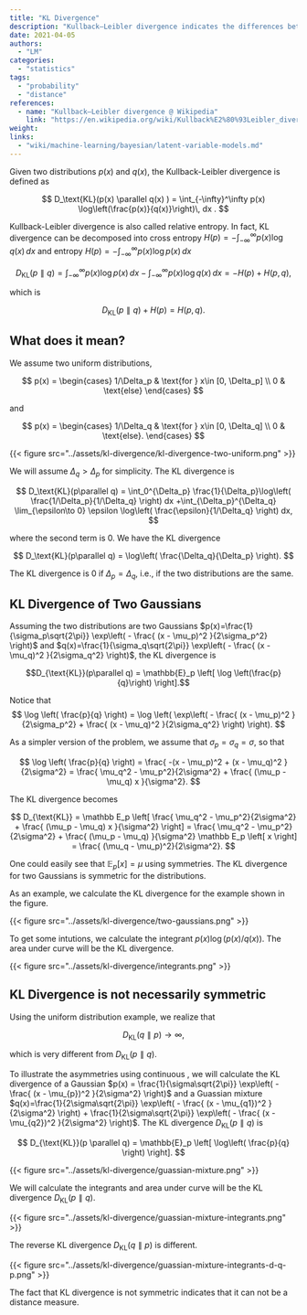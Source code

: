 ```yaml
---
title: "KL Divergence"
description: "Kullback–Leibler divergence indicates the differences between two distributions"
date: 2021-04-05
authors:
  - "LM"
categories:
  - "statistics"
tags:
  - "probability"
  - "distance"
references:
  - name: "Kullback–Leibler divergence @ Wikipedia"
    link: "https://en.wikipedia.org/wiki/Kullback%E2%80%93Leibler_divergence"
weight:
links:
  - "wiki/machine-learning/bayesian/latent-variable-models.md"
---
```




Given two distributions $p(x)$ and $q(x)$, the Kullback-Leibler divergence is defined as

$$
D_\text{KL}(p(x) \parallel q(x) ) = \int_{-\infty}^\infty p(x) \log\left(\frac{p(x)}{q(x)}\right)\, dx .
$$

Kullback-Leibler divergence is also called relative entropy. In fact, KL divergence can be decomposed into cross entropy $H(p) = -\int_{-\infty}^\infty p(x) \log q(x)\, dx$ and entropy $H(p) = -\int_{-\infty}^\infty p(x) \log p(x)\, dx$

$$
D_\text{KL}(p \parallel q) = \int_{-\infty}^\infty  p(x) \log p(x)\, dx - \int_{-\infty}^\infty p(x) \log  q(x) \, dx = - H(p) + H(p, q),
$$

which is

$$
D_\text{KL}(p \parallel q) + H(p) = H(p, q).
$$

## What does it mean?

We assume two uniform distributions,

$$
p(x) = \begin{cases}
1/\Delta_p & \text{for } x\in [0, \Delta_p] \\
0 & \text{else}
\end{cases}
$$

and

$$
p(x) = \begin{cases}
1/\Delta_q & \text{for } x\in [0, \Delta_q] \\
0 & \text{else}.
\end{cases}
$$


{{< figure src="../assets/kl-divergence/kl-divergence-two-uniform.png" >}}

We will assume $\Delta_q > \Delta_p$ for simplicity. The KL divergence is

$$
D_\text{KL}(p\parallel q) = \int_0^{\Delta_p} \frac{1}{\Delta_p}\log\left( \frac{1/\Delta_p}{1/\Delta_q} \right) dx +\int_{\Delta_p}^{\Delta_q}   \lim_{\epsilon\to 0} \epsilon \log\left( \frac{\epsilon}{1/\Delta_q} \right) dx,
$$

where the second term is 0. We have the KL divergence

$$
D_\text{KL}(p\parallel q) = \log\left( \frac{\Delta_q}{\Delta_p} \right).
$$

The KL divergence is 0 if $\Delta_p = \Delta_q$, i.e., if the two distributions are the same.




## KL Divergence of Two Gaussians




Assuming the two distributions are two Gaussians $p(x)=\frac{1}{\sigma_p\sqrt{2\pi}} \exp\left( - \frac{ (x - \mu_p)^2 }{2\sigma_p^2} \right)$ and $q(x)=\frac{1}{\sigma_q\sqrt{2\pi}} \exp\left( - \frac{ (x - \mu_q)^2 }{2\sigma_q^2} \right)$, the KL divergence is

$$D_{\text{KL}}(p\parallel q) = \mathbb{E}_p \left[  \log \left(\frac{p}{q}\right)  \right].$$

Notice that
$$
\log \left( \frac{p}{q} \right) = \log \left( \exp\left(  - \frac{ (x - \mu_p)^2 }{2\sigma_p^2} + \frac{ (x - \mu_q)^2 }{2\sigma_q^2} \right) \right).
$$

As a simpler version of the problem, we assume that $\sigma_p = \sigma_q = \sigma$, so that

$$
\log \left( \frac{p}{q} \right) =  \frac{ -(x - \mu_p)^2 + (x - \mu_q)^2  }{2\sigma^2} =  \frac{  \mu_q^2 - \mu_p^2}{2\sigma^2} + \frac{ (\mu_p  - \mu_q) x }{\sigma^2}.
$$

The KL divergence becomes

$$
D_{\text{KL}} = \mathbb E_p \left[ \frac{  \mu_q^2 - \mu_p^2}{2\sigma^2} + \frac{ (\mu_p  - \mu_q) x }{\sigma^2} \right] = \frac{  \mu_q^2 - \mu_p^2}{2\sigma^2} + \frac{ (\mu_p  - \mu_q) }{\sigma^2} \mathbb E_p \left[ x \right] = \frac{  (\mu_q - \mu_p)^2}{2\sigma^2}.
$$

One could easily see that $\mathbb E_p \left[ x \right]=\mu$ using symmetries. The KL divergence for two Gaussians is symmetric for the distributions.

As an example, we calculate the KL divergence for the example shown in the figure.


{{< figure src="../assets/kl-divergence/two-gaussians.png" >}}


To get some intutions, we calculate the integrant $p(x)\log\left(p(x)/q(x)\right)$. The area under curve will be the KL divergence.




{{< figure src="../assets/kl-divergence/integrants.png" >}}



## KL Divergence is not necessarily symmetric

Using the uniform distribution example, we realize that

$$
D_\text{KL}(q\parallel p) \to \infty,
$$

which is very different from $D_\text{KL}(p\parallel q)$.


To illustrate the asymmetries using continuous , we will calculate the KL divergence of a Gaussian $p(x) =  \frac{1}{\sigma\sqrt{2\pi}} \exp\left( - \frac{ (x - \mu_{p})^2 }{2\sigma^2} \right)$ and a Guassian mixture $q(x)=\frac{1}{2\sigma\sqrt{2\pi}} \exp\left( - \frac{ (x - \mu_{q1})^2 }{2\sigma^2} \right) + \frac{1}{2\sigma\sqrt{2\pi}} \exp\left( - \frac{ (x - \mu_{q2})^2 }{2\sigma^2} \right)$. The KL divergence $D_{\text{KL}}(p \parallel q)$ is

$$
D_{\text{KL}}(p \parallel q) = \mathbb{E}_p \left[ \log\left( \frac{p}{q} \right) \right].
$$



{{< figure src="../assets/kl-divergence/guassian-mixture.png" >}}

We will calculate the integrants and area under curve will be the KL divergence $D_\text{KL}(p\parallel q)$.


{{< figure src="../assets/kl-divergence/guassian-mixture-integrants.png" >}}

The reverse KL divergence $D_\text{KL}(q\parallel p)$ is different.


{{< figure src="../assets/kl-divergence/guassian-mixture-integrants-d-q-p.png" >}}


The fact that KL divergence is not symmetric indicates that it can not be a distance measure.






